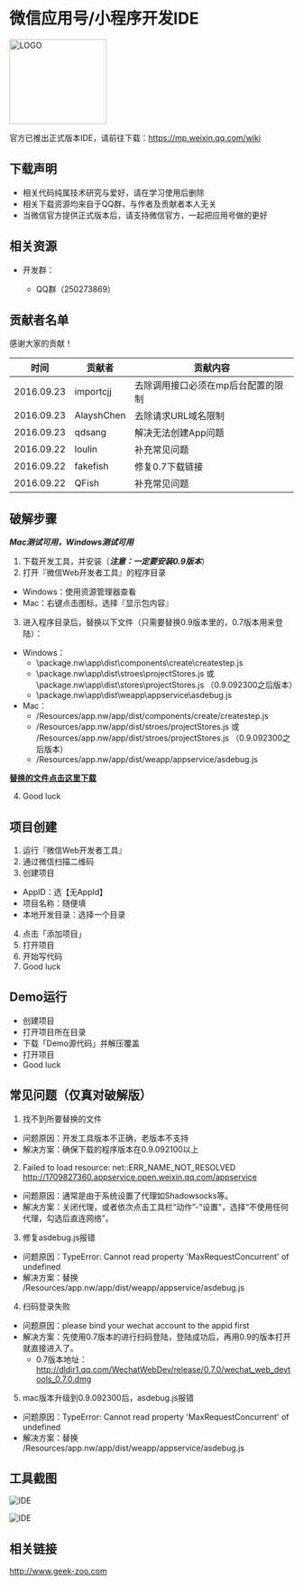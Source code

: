 # 微信应用号/小程序开发IDE

<img src="https://cloud.githubusercontent.com/assets/876707/18773863/cca59fae-8185-11e6-9d7b-050ba646b456.png" width = "172" height = "150" alt="LOGO" align=center />

官方已推出正式版本IDE，请前往下载：https://mp.weixin.qq.com/wiki

## 下载声明

* 相关代码纯属技术研究与爱好，请在学习使用后删除
* 相关下载资源均来自于QQ群，与作者及贡献者本人无关
* 当微信官方提供正式版本后，请支持微信官方，一起把应用号做的更好

## 相关资源

* 开发群：

	* QQ群（250273869）

## 贡献者名单

感谢大家的贡献！

| 时间 | 贡献者 | 贡献内容 |
|--------|------------|---------------|
| 2016.09.23 | importcjj | 去除调用接口必须在mp后台配置的限制 |
| 2016.09.23 | AlayshChen | 去除请求URL域名限制 |
| 2016.09.23 | qdsang | 解决无法创建App问题 |
| 2016.09.22 | loulin | 补充常见问题 |
| 2016.09.22 | fakefish | 修复0.7下载链接 |
| 2016.09.22 | QFish | 补充常见问题 |

## 破解步骤

***Mac测试可用，Windows测试可用***

1. 下载开发工具，并安装（***注意：一定要安装0.9版本***）
2. 打开『微信Web开发者工具』的程序目录
  * Windows：使用资源管理器查看
  * Mac：右键点击图标，选择『显示包内容』
3. 进入程序目录后，替换以下文件（只需要替换0.9版本里的，0.7版本用来登陆）：
  * Windows：
    * \package.nw\app\dist\components\create\createstep.js
    * \package.nw\app\dist\stroes\projectStores.js 或 \package.nw\app\dist\stores\projectStores.js （0.9.092300之后版本）
    * \package.nw\app\dist\weapp\appservice\asdebug.js
  * Mac：
    * /Resources/app.nw/app/dist/components/create/createstep.js
    * /Resources/app.nw/app/dist/stroes/projectStores.js 或 /Resources/app.nw/app/dist/stroes/projectStores.js （0.9.092300之后版本）
    * /Resources/app.nw/app/dist/weapp/appservice/asdebug.js  

  **[替换的文件点击这里下载](https://github.com/gavinkwoe/weapp-ide-crack/archive/master.zip)**

4. Good luck

## 项目创建

1. 运行『微信Web开发者工具』
2. 通过微信扫描二维码
3. 创建项目
  * AppID：选【无AppId】
  * 项目名称：随便填
  * 本地开发目录：选择一个目录
4. 点击「添加项目」
5. 打开项目
6. 开始写代码
7. Good luck

## Demo运行

* 创建项目
* 打开项目所在目录
* 下载「Demo源代码」并解压覆盖
* 打开项目
* Good luck

## 常见问题（仅真对破解版）
1. 找不到所要替换的文件
  * 问题原因：开发工具版本不正确，老版本不支持
  * 解决方案：确保下载的程序版本在0.9.092100以上
2. Failed to load resource: net::ERR_NAME_NOT_RESOLVED http://1709827360.appservice.open.weixin.qq.com/appservice
  * 问题原因：通常是由于系统设置了代理如Shadowsocks等。
  * 解决方案：关闭代理，或者依次点击工具栏“动作”-"设置"，选择“不使用任何代理，勾选后直连网络”。
3. 修复asdebug.js报错
  * 问题原因：TypeError: Cannot read property 'MaxRequestConcurrent' of undefined
  * 解决方案：替换 /Resources/app.nw/app/dist/weapp/appservice/asdebug.js  
4. 扫码登录失败
  * 问题原因：please bind your wechat account to the appid first
  * 解决方案：先使用0.7版本的进行扫码登陆，登陆成功后，再用0.9的版本打开就直接进入了。
    * 0.7版本地址：http://dldir1.qq.com/WechatWebDev/release/0.7.0/wechat_web_devtools_0.7.0.dmg
5. mac版本升级到0.9.092300后，asdebug.js报错
  * 问题原因：TypeError: Cannot read property 'MaxRequestConcurrent' of undefined
  * 解决方案：替换 /Resources/app.nw/app/dist/weapp/appservice/asdebug.js  

## 工具截图

![IDE](https://cloud.githubusercontent.com/assets/876707/18745196/f4f0488e-80f3-11e6-844b-f45d7e52a23c.png)

![IDE](https://cloud.githubusercontent.com/assets/876707/18745200/f7a74870-80f3-11e6-83cf-df00f7f87f56.png)

## 相关链接

http://www.geek-zoo.com
